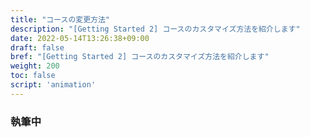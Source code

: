 ```yaml
---
title: "コースの変更方法"
description: "[Getting Started 2] コースのカスタマイズ方法を紹介します"
date: 2022-05-14T13:26:38+09:00
draft: false
bref: "[Getting Started 2] コースのカスタマイズ方法を紹介します"
weight: 200
toc: false
script: 'animation'
---
```


### 執筆中
